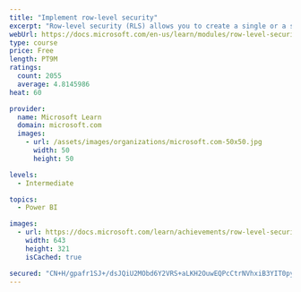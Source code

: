 ```yaml
---
title: "Implement row-level security"
excerpt: "Row-level security (RLS) allows you to create a single or a set of reports that targets data for a specific user. In this module, you will learn how to implement RLS by using either a static or dynamic method and how Microsoft Power BI simplifies testing RLS in Power BI Desktop and Power BI service."
webUrl: https://docs.microsoft.com/en-us/learn/modules/row-level-security-power-bi/
type: course
price: Free
length: PT9M
ratings:
  count: 2055
  average: 4.8145986
heat: 60

provider:
  name: Microsoft Learn
  domain: microsoft.com
  images:
    - url: /assets/images/organizations/microsoft.com-50x50.jpg
      width: 50
      height: 50

levels:
  - Intermediate

topics:
  - Power BI

images:
  - url: https://docs.microsoft.com/learn/achievements/row-level-security-power-bi-social.png
    width: 643
    height: 321
    isCached: true

secured: "CN+H/gpafr1SJ+/dsJQiU2MObd6Y2VRS+aLKH2OuwEQPcCtrNVhxiB3YIT0pyGlNgyFqzejkIn0KOQntIhbtjDrGlRQ2qyelBy9lrBfUKiCxLNKUxCi6k9RXWv63F3MdsdUYas9tkvebUFnsVsSfX2QElL+SNDnEfcNECh8nmuXl4z2DCojcVeMOTiMJB2ritOvZdHNZTIlPpA7t+otpIo0H7lopHBiMJ4LU2GBy5VoemJzh/g4Oip/GCuogvlyd0J2/efz2mQVPKS2126Zxha9UVotbUDts77kESEWXtLwUWZIVt7vwK4BijSmSIG7Yg6nASMLCn7gosxG5Y2HLkcoxXvMsqyHq3w2hVLiQODk1AxkiogIipxVx21DCgmiiBJucWCkTIai5GqQuU7/aLzHZC272+3wAaPRmv8R1mSs=;bf2vXzpFzQV3Qg8l8PhRQg=="
---
```


